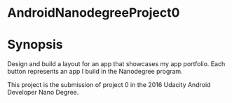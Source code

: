 # AndroidNanodegreeProject0

# Synopsis
Design and build a layout for an app that showcases my app portfolio. Each button represents an app I build in the Nanodegree program.

This project is the submission of project 0 in the 2016 Udacity Android Developer Nano Degree.
